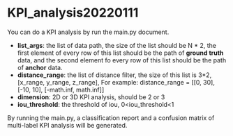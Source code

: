 # KPI_analysis20220111

You can do a KPI analysis by run the main.py document.
* **list_args**: the list of data path, the size of the list should be N * 2, the first 
element of every row of this list should be the path of **ground truth** data, and the second
element fo every row of this list should be the path of **anchor** data.
* **distance_range**: the list of distance filter, the size of this list is 3*2,
[x_range, y_range, z_range], 
For example: distance_range = [[0, 30], [-10, 10], [-math.inf, math.inf]]
* **dimension**: 2D or 3D KPI analysis, should be 2 or 3
* **iou_threshold**: the threshold of iou, 0<iou_threshold<1

By running the main.py, a classification report and a confusion matrix of multi-label 
KPI analysis will be generated.
 
